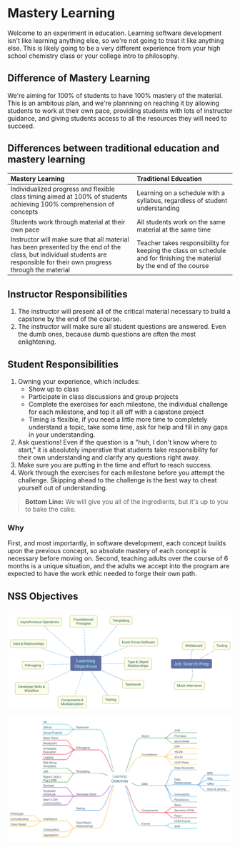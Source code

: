 # Mastery Learning

Welcome to an experiment in education. Learning software development isn't like learning anything else, so we're not going to treat it like anything else. This is likely going to be a very different experience from your high school chemistry class or your college intro to philosophy.

## Difference of Mastery Learning

We're aiming for 100% of students to have 100% mastery of the material. This is an ambitous plan, and we're plannning on reaching it by allowing students to work at their own pace, providing students with lots of instructor guidance, and giving students access to all the resources they will need to succeed.

## Differences between traditional education and mastery learning

| Mastery Learning   | Traditional Education  |
| :----------------- |:-----------------------|
| Individualized progress and flexible class timing aimed at 100% of students achieving 100% comprehension of concepts      | Learning on a schedule with a syllabus, regardless of student understanding |
| Students work through material at their own pace      | All students work on the same material at the same time      |
| Instructor will make sure that all material has been  presented by the end of the class, but individual students are responsible for their own progress through the material | Teacher takes responsibility for keeping the class on schedule and for finishing the material by the end of the course      |

## Instructor Responsibilities

1. The instructor will present all of the critical material necessary to build a capstone by the end of the course.
1. The instructor will make sure all student questions are answered. Even the dumb ones, because dumb questions are often the most enlightening.

## Student Responsibilities

1. Owning your experience, which includes:
    * Show up to class
    * Participate in class discussions and group projects
    * Complete the exercises for each  milestone, the individual challenge for each milestone, and top it all off with a capstone project
    * Timing is flexible, if  you need a little more time to completely understand a topic, take some time, ask for help and fill in any gaps in your understanding.
1. Ask questions! Even if the question is a "huh, I don't know where to start," it is absolutely imperative that students take responsibility for their own understanding and clarify any questions right away.
1. Make sure you are putting in the time and effort to reach success.
1. Work through the exercises for each milestone before you attempt the challenge. Skipping ahead to the challenge is the best way to cheat yourself out of understanding.

> **Bottom Line:** We will give you all of the ingredients, but it's up to you to bake the cake.

### Why

First, and most importantly, in software development, each concept builds upon the previous concept, so absolute mastery of each concept is necessary before moving on. Second, teaching adults over the course of 6 months is a unique situation, and the adults we accept into the program are expected to have the work ethic needed to forge their own path.

## NSS Objectives

![objectives](./nss-objectives.png)

![detailed objectives](./detailed-learning-objectives.png)
